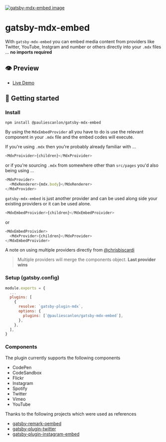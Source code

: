 <a href="https://gatsby-mdx-embed.netlify.com/" target="_blank">
<img src="https://gatsby-mdx-embed.netlify.com/images/mdx-embed-main-og-image.jpg" alt="gatsby-mdx-embed image" />
</a>

# gatsby-mdx-embed

With `gatsby-mdx-embed` you can embed media content from providers like Twitter, YouTube, Instgram and number or others directly into your `.mdx` files ... **no imports required**

## 👁️ Preview

- [Live Demo](https://gatsby-mdx-embed.netlify.com/)

## 🚀 Getting started

### Install

```
npm install @pauliescanlon/gatsby-mdx-embed
```

By using the `MdxEmbedProvider` all you have to do is use the relevant component in your `.mdx` file and the embed codes will execute.

If you're using `.mdx` then you're probably already familiar with ...

```js
<MdxProivider>{children}</MdxProivider>
```

or if you're sourcing `.mdx` from somewhere other than `src/pages` you'd also being using ...

```js
<MdxProvider>
  <MdxRenderer>{mdx.body}</MdxRenderer>
</MdxProvider>
```

`gatsby-mdx-embed` is just another provider and can be used along side your existing providers or it can be used alone.

```js
<MdxEmbedProivider>{children}</MdxEmbedProivider>
```

or

```js
<MdxEmbedProivider>
  <MdxProvider>{children}</MdxProvider>
</MdxEmbedProivider>
```

A note on using multiple providers directly from [@chrisbiscardi](https://twitter.com/chrisbiscardi)

> Multiple providers will merge the components object. **Last provider wins**

### Setup (gatsby.config)

```js
module.exports = {
  ...
  plugins: [
    {
      resolve: `gatsby-plugin-mdx`,
      options: {
        plugins: [`@pauliescanlon/gatsby-mdx-embed`],
      },
    },
  ],
}
```

### Components

The plugin currently supports the following components

- CodePen
- CodeSandbox
- Flickr
- Instagram
- Spotify
- Twitter
- Vimeo
- YouTube

Thanks to the following projects which were used as references

- [gatsby-remark-oembed](https://github.com/raae/gatsby-remark-oembed)
- [gatsby-plugin-twitter](https://github.com/gatsbyjs/gatsby/tree/master/packages/gatsby-plugin-twitter)
- [gatsby-plugin-instagram-embed](https://github.com/jlengstorf/gatsby-plugin-instagram-embed)
